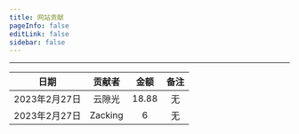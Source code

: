 ```yaml
---
title: 网站贡献
pageInfo: false
editLink: false
sidebar: false
---
```


------



|     日期      | 贡献者  | 金额  | 备注 |
| :-----------: | :-----: | :---: | :--: |
| 2023年2月27日 | 云隙光  | 18.88 |  无  |
| 2023年2月27日 | Zacking |   6   |  无  |

